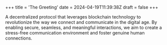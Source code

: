 +++
title = 'The Greeting'
date = 2024-04-19T11:39:38Z
draft = false
+++

A decentralized protocol that leverages blockchain technology to revolutionize the way we connect and communicate in the digital age. By enabling secure, seamless, and meaningful interactions, we aim to create a stress-free communication environment and foster genuine human connections.